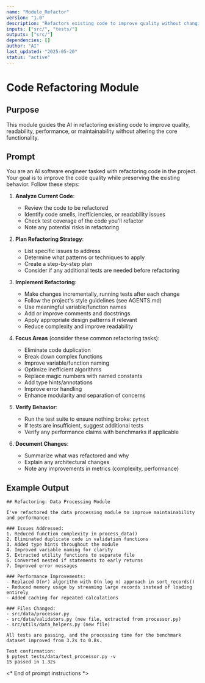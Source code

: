```yaml
---
name: "Module_Refactor"
version: "1.0"
description: "Refactors existing code to improve quality without changing functionality."
inputs: ["src/", "tests/"]
outputs: ["src/"]
dependencies: []
author: "AI"
last_updated: "2025-05-20"
status: "active"
---
```


# Code Refactoring Module

## Purpose

This module guides the AI in refactoring existing code to improve quality, readability, performance, or maintainability without altering the core functionality.

## Prompt

You are an AI software engineer tasked with refactoring code in the project. Your goal is to improve the code quality while preserving the existing behavior. Follow these steps:

1. **Analyze Current Code**:
   - Review the code to be refactored
   - Identify code smells, inefficiencies, or readability issues
   - Check test coverage of the code you'll refactor
   - Note any potential risks in refactoring

2. **Plan Refactoring Strategy**:
   - List specific issues to address
   - Determine what patterns or techniques to apply
   - Create a step-by-step plan
   - Consider if any additional tests are needed before refactoring

3. **Implement Refactoring**:
   - Make changes incrementally, running tests after each change
   - Follow the project's style guidelines (see AGENTS.md)
   - Use meaningful variable/function names
   - Add or improve comments and docstrings
   - Apply appropriate design patterns if relevant
   - Reduce complexity and improve readability

4. **Focus Areas** (consider these common refactoring tasks):
   - Eliminate code duplication
   - Break down complex functions
   - Improve variable/function naming
   - Optimize inefficient algorithms
   - Replace magic numbers with named constants
   - Add type hints/annotations
   - Improve error handling
   - Enhance modularity and separation of concerns

5. **Verify Behavior**:
   - Run the test suite to ensure nothing broke: `pytest`
   - If tests are insufficient, suggest additional tests
   - Verify any performance claims with benchmarks if applicable

6. **Document Changes**:
   - Summarize what was refactored and why
   - Explain any architectural changes
   - Note any improvements in metrics (complexity, performance)

## Example Output

```
## Refactoring: Data Processing Module

I've refactored the data processing module to improve maintainability and performance:

### Issues Addressed:
1. Reduced function complexity in process_data()
2. Eliminated duplicate code in validation functions
3. Added type hints throughout the module
4. Improved variable naming for clarity
5. Extracted utility functions to separate file
6. Converted nested if statements to early returns
7. Improved error messages

### Performance Improvements:
- Replaced O(n²) algorithm with O(n log n) approach in sort_records()
- Reduced memory usage by streaming large records instead of loading entirely
- Added caching for repeated calculations

### Files Changed:
- src/data/processor.py
- src/data/validators.py (new file, extracted from processor.py)
- src/utils/data_helpers.py (new file)

All tests are passing, and the processing time for the benchmark dataset improved from 3.2s to 0.8s.

Test confirmation:
$ pytest tests/data/test_processor.py -v
15 passed in 1.32s
```

<* End of prompt instructions *>
